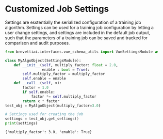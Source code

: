 #  Customized Job Settings
Settings are esstentially the serialized configuration of a training job algorithm.
Settings can be used for a training job configuration by letting a user change settings, and settings are included in the default job output, such that the parameters of a training job can be saved and tracked for comparison and audit purposes.


```python
from brevettiai.interfaces.vue_schema_utils import VueSettingsModule as SettingsModule

class MyAlgoObject(SettingsModule):
    def __init__(self, multiply_factor: float = 2.0, 
                 enable : bool = True):
        self.multiply_factor = multiply_factor
        self.enable = enable
    def __call__(self, x):
        factor = 1.0
        if self.enable:
            factor *= self.multiply_factor
        return x * factor
test_obj = MyAlgoObject(multiply_factor=3.0)

# Settings used for creating the job
settings = test_obj.get_settings()
print(settings)
```

    {'multiply_factor': 3.0, 'enable': True}

